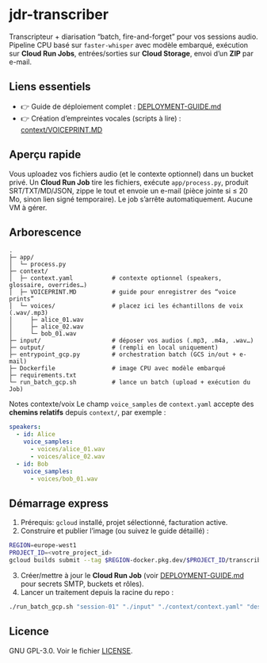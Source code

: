 # jdr-transcriber

Transcripteur + diarisation “batch, fire-and-forget” pour vos sessions audio.
Pipeline CPU basé sur `faster-whisper` avec modèle embarqué, exécution sur **Cloud Run Jobs**, entrées/sorties sur **Cloud Storage**, envoi d’un **ZIP** par e-mail.

## Liens essentiels

* 👉 Guide de déploiement complet : [DEPLOYMENT-GUIDE.md](DEPLOYMENT-GUIDE.md)
* 👉 Création d’empreintes vocales (scripts à lire) : [context/VOICEPRINT.MD](context/VOICEPRINT.MD)

## Aperçu rapide

Vous uploadez vos fichiers audio (et le contexte optionnel) dans un bucket privé.
Un **Cloud Run Job** tire les fichiers, exécute `app/process.py`, produit SRT/TXT/MD/JSON, zippe le tout et envoie un e-mail (pièce jointe si ≤ 20 Mo, sinon lien signé temporaire).
Le job s’arrête automatiquement. Aucune VM à gérer.

## Arborescence

```
.
├─ app/
│  └─ process.py
├─ context/
│  ├─ context.yaml           # contexte optionnel (speakers, glossaire, overrides…)
│  ├─ VOICEPRINT.MD          # guide pour enregistrer des “voice prints”
│  └─ voices/                # placez ici les échantillons de voix (.wav/.mp3)
│     ├─ alice_01.wav
│     ├─ alice_02.wav
│     └─ bob_01.wav
├─ input/                    # déposer vos audios (.mp3, .m4a, .wav…)
├─ output/                   # (rempli en local uniquement)
├─ entrypoint_gcp.py         # orchestration batch (GCS in/out + e-mail)
├─ Dockerfile                # image CPU avec modèle embarqué
├─ requirements.txt
└─ run_batch_gcp.sh          # lance un batch (upload + exécution du Job)
```

Notes contexte/voix
Le champ `voice_samples` de `context.yaml` accepte des **chemins relatifs** depuis `context/`, par exemple :

```yaml
speakers:
  - id: Alice
    voice_samples:
      - voices/alice_01.wav
      - voices/alice_02.wav
  - id: Bob
    voice_samples:
      - voices/bob_01.wav
```

## Démarrage express

1. Prérequis: `gcloud` installé, projet sélectionné, facturation active.
2. Construire et publier l’image (ou suivez le guide détaillé) :

```bash
REGION=europe-west1
PROJECT_ID=<votre_project_id>
gcloud builds submit --tag $REGION-docker.pkg.dev/$PROJECT_ID/transcriber/jdr-transcriber:latest .
```

3. Créer/mettre à jour le **Cloud Run Job** (voir [DEPLOYMENT-GUIDE.md](./DEPLOYMENT-GUIDE.md) pour secrets SMTP, buckets et rôles).
4. Lancer un traitement depuis la racine du repo :

```bash
./run_batch_gcp.sh "session-01" "./input" "./context/context.yaml" "destinataire@example.com"
```

## Licence

GNU GPL-3.0. Voir le fichier [LICENSE](./LICENSE.md).
